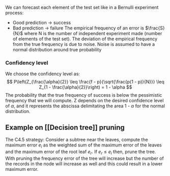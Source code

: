 We can forecast each element of the test set like in a Bernulli experiment process:
- Good prediction -> success
- Bad prediction -> failure
The empirical frequency of an error is $\frac{S}{N}$ where N is the number of independent experiment made (number of elements of the test set).
The deviation of the empirical frequency from the true frequency is due to noise.
Noise is assumed to have a normal distribution around true probability

### Confidency level
We choose the confidency level as:
$$
P\left(Z_{\frac{\alpha}{2}} \leq \frac{f - p}{\sqrt{\frac{p(1 - p)}{N}}} \leq Z_{1 - \frac{\alpha}{2}}\right) = 1 - \alpha
$$
The probability that the true frequency of success is below the pessimistic frequency that we will compute.
Z depends on the desired confidence level of $\alpha$, and it represents the abscissa delimitating the area 1 - $\alpha$ for the normal distribution.

## Example on [[Decision tree]] pruning

The C4.5 strategy:
Consider a subtree near the leaves, compute the maximum error $e_i$ as the weighted sum of the maximum error of the leaves and the maximum error of the root leaf $e_r$. 
If $e_r \leq e_i$ then, prune the tree. With pruning the frequency error of the tree will increase but the number of the records in the node will increase as well and this could result in a lower maximum error.

